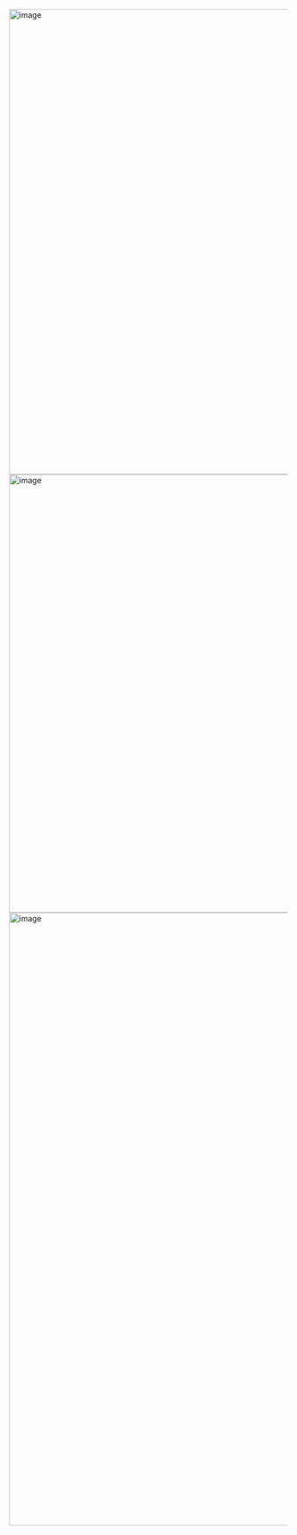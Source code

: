 <img width="841" alt="image" src="https://github.com/user-attachments/assets/8ac94c97-0542-4227-816a-c6596639f439" />
<img width="792" alt="image" src="https://github.com/user-attachments/assets/2cfca7b2-e536-4099-b4e4-c2b7fcc81413" />

<img width="1108" alt="image" src="https://github.com/user-attachments/assets/d4e719cd-b27b-4e4b-8a39-a5d392b2da56" />
